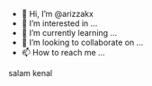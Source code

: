 - 👋 Hi, I’m @arizzakx
- 👀 I’m interested in ...
- 🌱 I’m currently learning ...
- 💞️ I’m looking to collaborate on ...
- 📫 How to reach me ...

<!---
arizzakx/arizzakx is a ✨ special ✨ repository because its `README.md` (this file) appears on your GitHub profile.
You can click the Preview link to take a look at your changes.
--->
salam kenal

